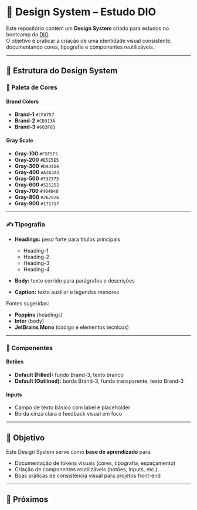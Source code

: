 # 🎨 Design System – Estudo DIO

Este repositório contém um **Design System** criado para estudos no bootcamp da [DIO](https://www.dio.me/).  
O objetivo é praticar a criação de uma identidade visual consistente, documentando cores, tipografia e componentes reutilizáveis.

---

## 📂 Estrutura do Design System

### 🎨 Paleta de Cores

#### **Brand Colors**
- **Brand-1** `#CFA757`
- **Brand-2** `#CB913A`
- **Brand-3** `#603F0D`

#### **Gray Scale**
- **Gray-100** `#F5F5F5`
- **Gray-200** `#E5E5E5`
- **Gray-300** `#D4D4D4`
- **Gray-400** `#A3A3A3`
- **Gray-500** `#737373`
- **Gray-600** `#525252`
- **Gray-700** `#404040`
- **Gray-800** `#262626`
- **Gray-900** `#171717`

---

### ✍️ Tipografia

- **Headings:** peso forte para títulos principais  
  - Heading-1  
  - Heading-2  
  - Heading-3  
  - Heading-4  

- **Body:** texto corrido para parágrafos e descrições  
- **Caption:** texto auxiliar e legendas menores  

Fontes sugeridas:  
- **Poppins** (headings)  
- **Inter** (body)  
- **JetBrains Mono** (código e elementos técnicos)  

---

### 🧩 Componentes

#### **Botões**
- **Default (Filled):** fundo Brand-3, texto branco  
- **Default (Outlined):** borda Brand-3, fundo transparente, texto Brand-3  

#### **Inputs**
- Campo de texto básico com label e placeholder  
- Borda cinza clara e feedback visual em foco  

---

## 🚀 Objetivo

Este Design System serve como **base de aprendizado** para:
- Documentação de tokens visuais (cores, tipografia, espaçamento)  
- Criação de componentes reutilizáveis (botões, inputs, etc.)  
- Boas práticas de consistência visual para projetos front-end  

---

## 📌 Próximos
